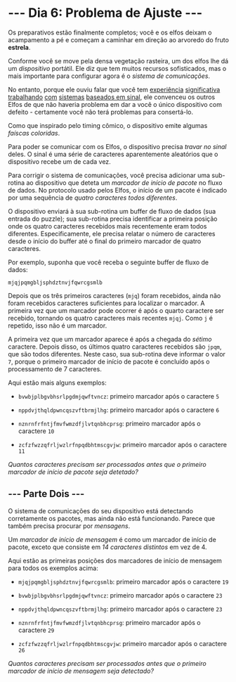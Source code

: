 # --- Dia 6: Problema de Ajuste ---

Os preparativos estão finalmente completos; você e os elfos deixam o acampamento a pé e começam a caminhar em direção ao arvoredo do fruto **estrela**.

Conforme você se move pela densa vegetação rasteira, um dos elfos lhe dá um *dispositivo* portátil. Ele diz que tem muitos recursos sofisticados, mas o mais importante para configurar agora é o *sistema de comunicações*.

No entanto, porque ele ouviu falar que você tem [experiência](https://adventofcode.com/2016/day/25) [significativa](https://adventofcode.com/2016/day/6) [trabalhando](https://adventofcode.com/2019/day/7) [com](https://adventofcode.com/2019/day/9) [sistemas](https://adventofcode.com/2021/dia/25) [baseados em sinal](https://adventofcode.com/2019/day/16), ele convenceu os outros Elfos de que não haveria problema em dar a você o único dispositivo com defeito - certamente você não terá problemas para consertá-lo.

Como que inspirado pelo timing cômico, o dispositivo emite algumas *faíscas coloridas*.

Para poder se comunicar com os Elfos, o dispositivo precisa *travar no sinal* deles. O sinal é uma série de caracteres aparentemente aleatórios que o dispositivo recebe um de cada vez.

Para corrigir o sistema de comunicações, você precisa adicionar uma sub-rotina ao dispositivo que deteta um *marcador de início de pacote* no fluxo de dados. No protocolo usado pelos Elfos, o início de um pacote é indicado por uma sequência de *quatro caracteres todos diferentes*.

O dispositivo enviará à sua sub-rotina um buffer de fluxo de dados (sua entrada do puzzle); sua sub-rotina precisa identificar a primeira posição onde os quatro caracteres recebidos mais recentemente eram todos diferentes. Especificamente, ele precisa relatar o número de caracteres desde o início do buffer até o final do primeiro marcador de quatro caracteres.

Por exemplo, suponha que você receba o seguinte buffer de fluxo de dados:

`mjqjpqmgbljsphdztnvjfqwrcgsmlb`

Depois que os três primeiros caracteres (`mjq`) foram recebidos, ainda não foram recebidos caracteres suficientes para localizar o marcador. A primeira vez que um marcador pode ocorrer é após o quarto caractere ser recebido, tornando os quatro caracteres mais recentes `mjqj`. Como `j` é repetido, isso não é um marcador.

A primeira vez que um marcador aparece é após a chegada do *sétimo* caractere. Depois disso, os últimos quatro caracteres recebidos são `jpqm`, que são todos diferentes. Neste caso, sua sub-rotina deve informar o valor `7`, porque o primeiro marcador de início de pacote é concluído após o processamento de 7 caracteres.

Aqui estão mais alguns exemplos:


 - `bvwbjplbgvbhsrlpgdmjqwftvncz`: primeiro marcador após o caractere `5`

 - `nppdvjthqldpwncqszvftbrmjlhg`: primeiro marcador após o caractere `6`

 - `nznrnfrfntjfmvfwmzdfjlvtqnbhcprsg`: primeiro marcador após o caractere `10`

 - `zcfzfwzzqfrljwzlrfnpqdbhtmscgvjw`: primeiro marcador após o caractere `11`


*Quantos caracteres precisam ser processados antes que o primeiro marcador de início de pacote seja detetado?*

## --- Parte Dois ---

O sistema de comunicações do seu dispositivo está detectando corretamente os pacotes, mas ainda não está funcionando. Parece que também precisa procurar por *mensagens*.

Um *marcador de início de mensagem* é como um marcador de início de pacote, exceto que consiste em *14 caracteres distintos* em vez de 4.

Aqui estão as primeiras posições dos marcadores de início de mensagem para todos os exemplos acima:


  - `mjqjpqmgbljsphdztnvjfqwrcgsmlb`: primeiro marcador após o caractere `19`

  - `bvwbjplbgvbhsrlpgdmjqwftvncz`: primeiro marcador após o caractere `23`

  - `nppdvjthqldpwncqszvftbrmjlhg`: primeiro marcador após o caractere `23`

  - `nznrnfrfntjfmvfwmzdfjlvtqnbhcprsg`: primeiro marcador após o caractere `29`

  - `zcfzfwzzqfrljwzlrfnpqdbhtmscgvjw`: primeiro marcador após o caractere `26`


*Quantos caracteres precisam ser processados antes que o primeiro marcador de início de mensagem seja detectado?*

